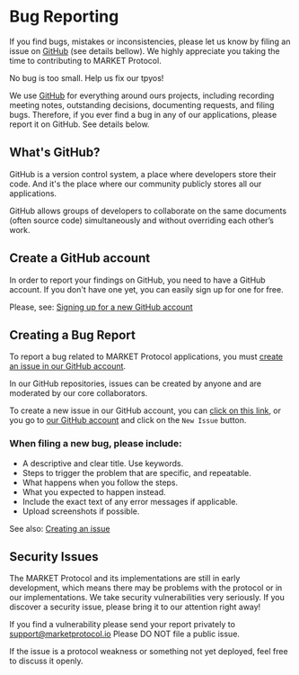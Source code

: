 # Bug Reporting

If you find bugs, mistakes or inconsistencies, please let us know by filing an issue on [GitHub](https://github.com/MARKETProtocol/dapp/issues) (see details bellow). We highly appreciate you taking the time to contributing to MARKET Protocol.

<aside class="notice">
No bug is too small. Help us fix our tpyos!
</aside>

We use [GitHub](https://github.com/MARKETProtocol/) for everything around ours projects, including recording meeting notes, outstanding decisions, documenting requests, and filing bugs. Therefore, if you ever find a bug in any of our applications, please report it on GitHub. See details below.

## What's GitHub?

GitHub is a version control system, a place where developers store their code. And it's the place where our community publicly stores all our applications.

GitHub allows groups of developers to collaborate on the same documents (often source code) simultaneously and without overriding each other’s work.

## Create a GitHub account

In order to report your findings on GitHub, you need to have a GitHub account. If you don't have one yet, you can easily sign up for one for free.

Please, see: [Signing up for a new GitHub account](https://help.github.com/articles/signing-up-for-a-new-github-account/)

## Creating a Bug Report

To report a bug related to MARKET Protocol applications, you must [create an issue in our GitHub account](https://github.com/MARKETProtocol/dapp/issues).

In our GitHub repositories, issues can be created by anyone and are moderated by our core collaborators.

To create a new issue in our GitHub account, you can [click on this link](https://github.com/MARKETProtocol/dapp/issues/new), or you go to [our GitHub account](https://github.com/MARKETProtocol/dapp/issues/) and click on the `New Issue` button.

### When filing a new bug, please include:

- A descriptive and clear title. Use keywords.
- Steps to trigger the problem that are specific, and repeatable.
- What happens when you follow the steps.
- What you expected to happen instead.
- Include the exact text of any error messages if applicable.
- Upload screenshots if possible.

See also: [Creating an issue](https://help.github.com/articles/creating-an-issue/)

## Security Issues

The MARKET Protocol and its implementations are still in early development, which means there may be problems with the
protocol or in our implementations. We take security vulnerabilities very seriously. If you discover a security issue,
please bring it to our attention right away!

If you find a vulnerability please send your report privately to [support@marketprotocol.io](mailto:support@marketprotocol.io) Please DO NOT file a public issue.

If the issue is a protocol weakness or something not yet deployed, feel free to discuss it openly.
